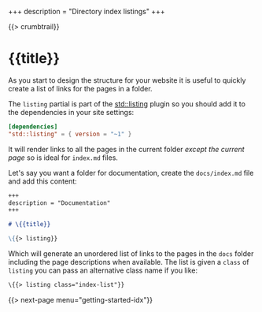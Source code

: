 +++
description = "Directory index listings"
+++

{{> crumbtrail}}

# {{title}}

As you start to design the structure for your website it is useful to quickly create a list of links for the pages in a folder.

The `listing` partial is part of the [std::listing][] plugin so you should add it to the dependencies in your site settings:

```toml
[dependencies]
"std::listing" = { version = "~1" }
```

It will render links to all the pages in the current folder *except the current page* so is ideal for `index.md` files.

Let's say you want a folder for documentation, create the `docs/index.md` file and add this content:

```markdown
+++
description = "Documentation"
+++

# \{{title}}

\{{> listing}}
```

Which will generate an unordered list of links to the pages in the `docs` folder including the page descriptions when available. The list is given a `class` of `listing` you can pass an alternative class name if you like:

```handlebars
\{{> listing class="index-list"}}
```

{{> next-page menu="getting-started-idx"}}

[std::listing]: https://github.com/uwe-app/plugins/blob/master/std/listing
